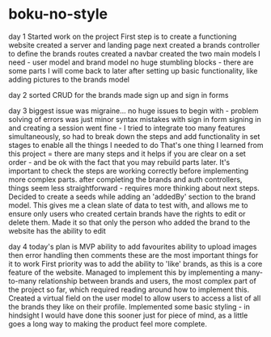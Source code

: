 # boku-no-style


day 1
Started work on the project
First step is to create a functioning website
created a server and landing page
next created a brands controller to define the brands routes
created a navbar
created the two main models I need - user model and brand model
no huge stumbling blocks - there are some parts I will come back to later after setting up basic functionality, like adding pictures to the brands model


day 2
sorted CRUD for the brands
made sign up and sign in forms


day 3
biggest issue was migraine...
no huge issues to begin with - problem solving of errors was just minor syntax mistakes with sign in form
signing in and creating a session went fine - I tried to integrate too many features simultaneously, so had to break down the steps and add functionality in set stages to enable all the things I needed to do
That's one thing I learned from this project = there are many steps and it helps if you are clear on a set order - and be ok with the fact that you may rebuild parts later. It's important to check the steps are working correctly before implementing more complex parts.
after completing the brands and auth controllers, things seem less straightforward - requires more thinking about next steps. Decided to create a seeds while adding an 'addedBy' section to the brand model. This gives me a clean slate of data to test with, and allows me to ensure only users who created certain brands have the rights to edit or delete them.
Made it so that only the person who added the brand to the website has the ability to edit

day 4
today's plan is MVP
ability to add favourites
ability to upload images
then error handling
then comments
these are the most important things for it to work
First priority was to add the ability to 'like' brands, as this is a core feature of the website. Managed to implement this by implementing a many-to-many relationship between brands and users, the most complex part of the project so far, which required reading around how to implement this. Created a virtual field on the user model to allow users to access a list of all the brands they like on their profile.
Implemented some basic styling - in hindsight I would have done this sooner just for piece of mind, as a little goes a long way to making the product feel more complete.
